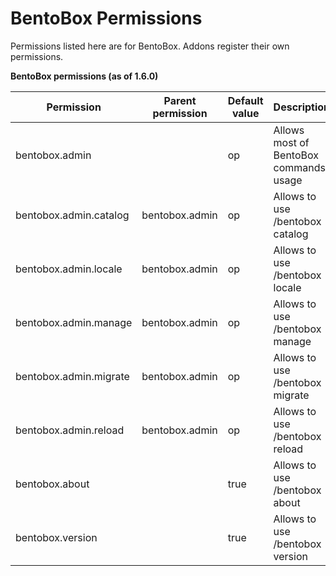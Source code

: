 # BentoBox Permissions

Permissions listed here are for BentoBox. Addons register their own permissions.

**BentoBox permissions (as of 1.6.0)**

| Permission             | Parent permission | Default value | Description                            |
|------------------------|-------------------|---------------|----------------------------------------|
| bentobox.admin         |                   | op            | Allows most of BentoBox commands usage |
| bentobox.admin.catalog | bentobox.admin    | op            | Allows to use /bentobox catalog        |
| bentobox.admin.locale  | bentobox.admin    | op            | Allows to use /bentobox locale         |
| bentobox.admin.manage  | bentobox.admin    | op            | Allows to use /bentobox manage         |
| bentobox.admin.migrate | bentobox.admin    | op            | Allows to use /bentobox migrate        |
| bentobox.admin.reload  | bentobox.admin    | op            | Allows to use /bentobox reload         |
| bentobox.about         |                   | true          | Allows to use /bentobox about          |
| bentobox.version       |                   | true          | Allows to use /bentobox version        |